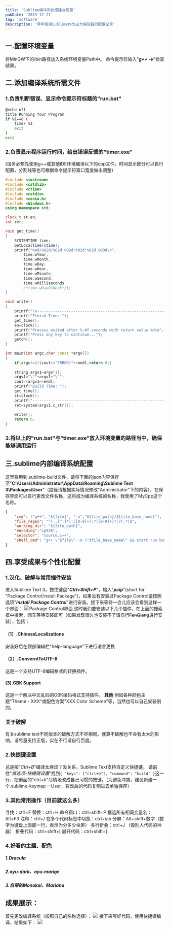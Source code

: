 ```yaml
---
title: 'Sublime编译系统搭建与配置'
pubDate: '2019-12-21'
tag: 'software'
description: '早年使用Sublime作为主力编辑器的配置记录'
---
```

## 一.配置环境变量
将MinGW下的/bin路径加入系统环境变量Path中。
命令提示符输入"***g++ -v***"检查结果。
## 二.添加编译系统所需文件
### 1.负责判断错误、显示命令提示符标题的"run.bat"
``` bash
@echo off
title Running Your Program
if %1==0 (
	timer %2
	exit
)
exit
```
### 2.负责显示程序运行时间，给出错误反馈的"timer.exe"
(请务必预先使用g++或其他IDE环境编译以下的cpp文件，时间显示部分可以自行配置，分割线等也可根据命令提示符窗口宽度做出调整)

``` cpp
#include <iostream>
#include <cstdlib>
#include <ctime>
#include <cstdio>
#include <conio.h>
#include <Windows.h>
using namespace std;

clock_t st,en;
int ret;

void get_time()
{
	SYSTEMTIME time;
	GetLocalTime(&time);
	printf("%4d/%02d/%02d %02d:%02d:%02d.%03d\n",
		time.wYear,
		time.wMonth,
		time.wDay,
        time.wHour,
        time.wMinute,
        time.wSecond,
        time.wMilliseconds
        /*time.wDayOfWeek*/);
}

void write()
{
	printf("\n------------------------------------------------------------\n");
	printf("Finish Time: ");
	get_time();
	en=clock();
	printf("Process exited after %.4f seconds with return value %d\n",(double)(en-st)/CLOCKS_PER_SEC,ret);
	printf("Press any key to continue...");
	getch();
}

int main(int argc,char const *argv[])
{
	if(argc!=2){cout<<"ERROR!"<<endl;return 0;}
	
	string argv1=argv[1];
	argv1="\""+argv1+"\"";
	cout<<argv1<<endl;
	printf("Build Time: ");
	get_time();
	st=clock();
	printf("------------------------------------------------------------\n\n");
	ret=system(argv1.c_str());
	
	write();
	return 0;
}
```

### 3.将以上的"run.bat"与"timer.exe"放入环境变量的路径当中，确保能够调用运行
## 三.sublime内部编译系统配置
这里将用到.sublime-build文件，请将下面的json内容保存至"**C:\Users\Administrator\AppData\Roaming\Sublime Text 3\Packages\User**"（路径请根据实际情况修改"Administrator"下的内容），在保存界面可以自行更改文件名称，这将成为编译系统的名称，我使用了MyCpp这个名称。

``` json
{
	"cmd": ["g++", "${file}", "-o","${file_path}/${file_base_name}"],
	"file_regex": "^(..[^:]*):([0-9]+):?([0-9]+)?:?(.*)$",
	"working_dir": "${file_path}",
	"encoding":"cp936",
	"selector": "source.c++",
	"shell_cmd": "g++ \"$file\" -o \"$file_base_name\" && start run.bat %ERRORLEVEL% \"${file_path}/${file_base_name}\"",
}
```

## 四.享受成果与个性化配置
### 1.汉化、破解与常用插件安装
进入Sublime Text 3，按住键盘"***Ctrl+Shift+P***"，输入"***pcip***"(short for "Package Control:Install Package")，如果没有安装过Package Control请按照选项"***Install Package Control***"进行安装。接下来等待一会儿应该会看到这样一个界面：
 ![Package Control界面](http://yanxuan.nosdn.127.net/bddddf777a0ac157009db67cc44b4bf9.png)
这时我们要安装以下几个插件，在上面的搜索框中搜索，回车等待安装即可（如果发现很久也安装不了请自行~~FanQiang~~进行安装），包括：
#### **（1）.ChineseLocalizations**
安装好后在顶部编辑栏"help-language"下进行语言更换
#### **（2）.ConverntToUTF-8**
这是一个支持UTF-8编码格式的转换插件。
#### **(3).GBK Support**
这是一个解决中文乱码的GBK编码格式支持插件。
**其他**
例如各种颜色主题"Theme - XXX"或配色方案"XXX   Color Scheme"等，当然也可以自己安装别的。

### **关于破解**
有关sublime text不同版本的破解方式不尽相同，就算不破解也不会有太大的影响，请尽量支持正版，实在不行请自行百度。

### 2.快捷键设置
总是按"*Ctrl+B*"编译太麻烦？没关系，Sublime Text支持自定义快捷键。
请前往“*首选项-快捷键设置*”找到`{ "keys": ["ctrl+b"], "command": "build" }`这一行，把前面的"ctrl+b"尽情地改成自己习惯的按键。（为避免冲突，建议新建一个.sublime-keymap --User，将改后的代码复制进去单独保存）

### 3.其他常用操作（目前就这么多）
寻找：ctrl+F
替换：ctrl+H
命令窗口：ctrl+shift+P
框选所有相同变量名：Alt+F3
注释：ctrl+/
在多个代码标签中切换：ctrl+tab
分屏：Alt+shift+数字（数字为键盘上面那一行，表示为分多少块屏）
多行折叠：ctrl+J （毁别人代码的神器）
折叠代码：ctrl+shift+[
展开代码：ctrl+shift+]

### 4.好看的主题、配色

##### 1.Dracula

##### 2.ayu-dark、ayu-marige

##### 3.自带的Monokai、Mariana

## 成果展示：
首先更改编译系统（按照自己的名称选择）：
![](http://yanxuan.nosdn.127.net/68de40de0b925c10096ca115a15e9d76.png)
接下来写好代码，使用快捷键编译，结果如下：
![](http://yanxuan.nosdn.127.net/bdc7956e59951a09066d15c68bbddedd.png)